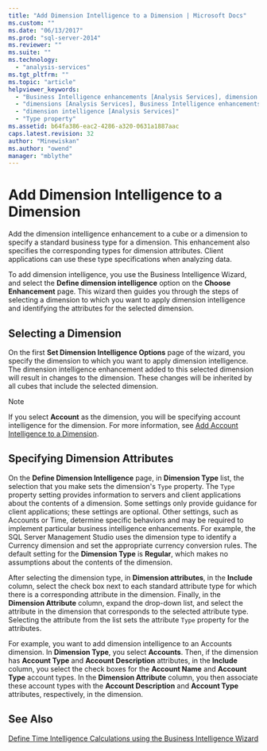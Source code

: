 ```yaml
---
title: "Add Dimension Intelligence to a Dimension | Microsoft Docs"
ms.custom: ""
ms.date: "06/13/2017"
ms.prod: "sql-server-2014"
ms.reviewer: ""
ms.suite: ""
ms.technology: 
  - "analysis-services"
ms.tgt_pltfrm: ""
ms.topic: "article"
helpviewer_keywords: 
  - "Business Intelligence enhancements [Analysis Services], dimension intelligence"
  - "dimensions [Analysis Services], Business Intelligence enhancements"
  - "dimension intelligence [Analysis Services]"
  - "Type property"
ms.assetid: b64fa386-eac2-4286-a320-0631a1887aac
caps.latest.revision: 32
author: "Minewiskan"
ms.author: "owend"
manager: "mblythe"
---
```

# Add Dimension Intelligence to a Dimension
  Add the dimension intelligence enhancement to a cube or a dimension to specify a standard business type for a dimension. This enhancement also specifies the corresponding types for dimension attributes. Client applications can use these type specifications when analyzing data.  
  
 To add dimension intelligence, you use the Business Intelligence Wizard, and select the **Define dimension intelligence** option on the **Choose Enhancement** page. This wizard then guides you through the steps of selecting a dimension to which you want to apply dimension intelligence and identifying the attributes for the selected dimension.  
  
## Selecting a Dimension  
 On the first **Set Dimension Intelligence Options** page of the wizard, you specify the dimension to which you want to apply dimension intelligence. The dimension intelligence enhancement added to this selected dimension will result in changes to the dimension. These changes will be inherited by all cubes that include the selected dimension.  
  
> [!NOTE]  
>  If you select **Account** as the dimension, you will be specifying account intelligence for the dimension. For more information, see [Add Account Intelligence to a Dimension](bi-wizard-add-account-intelligence-to-a-dimension.md).  
  
## Specifying Dimension Attributes  
 On the **Define Dimension Intelligence** page, in **Dimension Type** list, the selection that you make sets the dimension's `Type` property. The `Type` property setting provides information to servers and client applications about the contents of a dimension. Some settings only provide guidance for client applications; these settings are optional. Other settings, such as Accounts or Time, determine specific behaviors and may be required to implement particular business intelligence enhancements. For example, the SQL Server Management Studio uses the dimension type to identify a Currency dimension and set the appropriate currency conversion rules. The default setting for the **Dimension Type** is **Regular**, which makes no assumptions about the contents of the dimension.  
  
 After selecting the dimension type, in **Dimension attributes**, in the **Include** column, select the check box next to each standard attribute type for which there is a corresponding attribute in the dimension. Finally, in the **Dimension Attribute** column, expand the drop-down list, and select the attribute in the dimension that corresponds to the selected attribute type. Selecting the attribute from the list sets the attribute `Type` property for the attributes.  
  
 For example, you want to add dimension intelligence to an Accounts dimension. In **Dimension Type**, you select **Accounts**. Then, if the dimension has **Account Type** and **Account Description** attributes, in the **Include** column, you select the check boxes for the **Account Name** and **Account Type** account types. In the **Dimension Attribute** column, you then associate these account types with the **Account Description** and **Account Type** attributes, respectively, in the dimension.  
  
## See Also  
 [Define Time Intelligence Calculations using the Business Intelligence Wizard](define-time-intelligence-calculations-using-the-business-intelligence-wizard.md)  
  
  